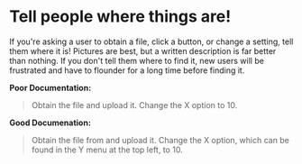 # Tell people where things are!

If you're asking a user to obtain a file, click a button, or change a setting,
tell them where it is! Pictures are best, but a written description is far better
than nothing. If you don't tell them where to find it, new users will be frustrated
and have to flounder for a long time before finding it.

**Poor Documentation:**
> Obtain the file and upload it.
> Change the X option to 10.

**Good Documenation:**
> Obtain the file from <location> and upload it.
> Change the X option, which can be found in the Y menu at the top left, to 10.
